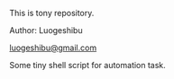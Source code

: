 This is tony repository.

Author: Luogeshibu

luogeshibu@gmail.com

Some tiny shell script for automation task.

